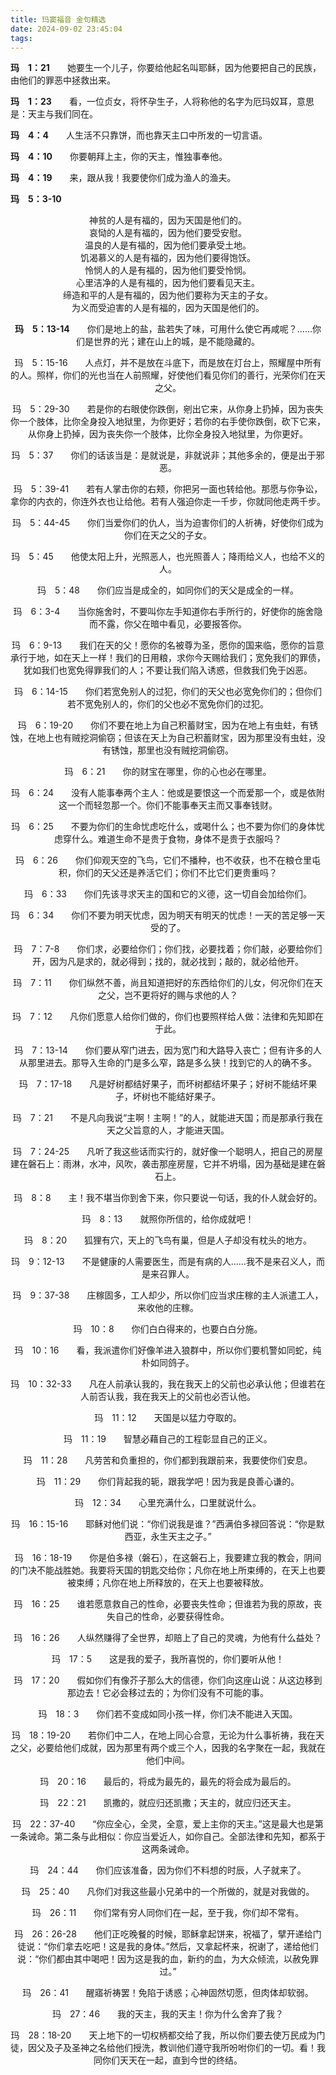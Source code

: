 ```yaml
---
title: 玛窦福音 金句精选
date: 2024-09-02 23:45:04
tags:
---
```


**玛&emsp;1：21**&emsp;&emsp;她要生一个儿子，你要给他起名叫耶稣，因为他要把自己的民族，由他们的罪恶中拯救出来。

**玛&emsp;1：23**&emsp;&emsp;看，一位贞女，将怀孕生子，人将称他的名字为厄玛奴耳，意思是：天主与我们同在。

**玛&emsp;4：4**&emsp;&emsp;人生活不只靠饼，而也靠天主口中所发的一切言语。

**玛&emsp;4：10**&emsp;&emsp;你要朝拜上主，你的天主，惟独事奉他。

**玛&emsp;4：19**&emsp;&emsp;来，跟从我！我要使你们成为渔人的渔夫。
<!-- more -->
**玛&emsp;5：3-10**&emsp;&emsp;<center>
神贫的人是有福的，因为天国是他们的。  
哀恸的人是有福的，因为他们要受安慰。  
温良的人是有福的，因为他们要承受土地。  
饥渴慕义的人是有福的，因为他们要得饱饫。  
怜悯人的人是有福的，因为他们要受怜悯。  
心里洁净的人是有福的，因为他们要看见天主。  
缔造和平的人是有福的，因为他们要称为天主的子女。  
为义而受迫害的人是有福的，因为天国是他们的。
<center>

**玛&emsp;5：13-14**&emsp;&emsp;你们是地上的盐，盐若失了味，可用什么使它再咸呢？……你们是世界的光；建在山上的城，是不能隐藏的。

玛&emsp;5：15-16&emsp;&emsp;人点灯，并不是放在斗底下，而是放在灯台上，照耀屋中所有的人。照样，你们的光也当在人前照耀，好使他们看见你们的善行，光荣你们在天之父。

玛&emsp;5：29-30&emsp;&emsp;若是你的右眼使你跌倒，剜出它来，从你身上扔掉，因为丧失你一个肢体，比你全身投入地狱里，为你更好；若你的右手使你跌倒，砍下它来，从你身上扔掉，因为丧失你一个肢体，比你全身投入地狱里，为你更好。

玛&emsp;5：37&emsp;&emsp;你们的话该当是：是就说是，非就说非；其他多余的，便是出于邪恶。

玛&emsp;5：39-41&emsp;&emsp;若有人掌击你的右颊，你把另一面也转给他。那愿与你争讼，拿你的内衣的，你连外衣也让给他。若有人强迫你走一千步，你就同他走两千步。

玛&emsp;5：44-45&emsp;&emsp;你们当爱你们的仇人，当为迫害你们的人祈祷，好使你们成为你们在天之父的子女。

玛&emsp;5：45&emsp;&emsp;他使太阳上升，光照恶人，也光照善人；降雨给义人，也给不义的人。

玛&emsp;5：48&emsp;&emsp;你们应当是成全的，如同你们的天父是成全的一样。
     
玛&emsp;6：3-4&emsp;&emsp;当你施舍时，不要叫你左手知道你右手所行的，好使你的施舍隐而不露，你父在暗中看见，必要报答你。

玛&emsp;6：9-13&emsp;&emsp;我们在天的父！愿你的名被尊为圣，愿你的国来临，愿你的旨意承行于地，如在天上一样！我们的日用粮，求你今天赐给我们；宽免我们的罪债，犹如我们也宽免得罪我们的人；不要让我们陷入诱惑，但救我们免于凶恶。

玛&emsp;6：14-15&emsp;&emsp;你们若宽免别人的过犯，你们的天父也必宽免你们的；但你们若不宽免别人的，你们的父也必不宽免你们的过犯。

玛&emsp;6：19-20&emsp;&emsp;你们不要在地上为自己积蓄财宝，因为在地上有虫蛀，有锈蚀，在地上也有贼挖洞偷窃；但该在天上为自己积蓄财宝，因为那里没有虫蛀，没有锈蚀，那里也没有贼挖洞偷窃。

玛&emsp;6：21&emsp;&emsp;你的财宝在哪里，你的心也必在哪里。

玛&emsp;6：24&emsp;&emsp;没有人能事奉两个主人：他或是要恨这一个而爱那一个，或是依附这一个而轻忽那一个。你们不能事奉天主而又事奉钱财。

玛&emsp;6：25&emsp;&emsp;不要为你们的生命忧虑吃什么，或喝什么；也不要为你们的身体忧虑穿什么。难道生命不是贵于食物，身体不是贵于衣服吗？

玛&emsp;6：26&emsp;&emsp;你们仰观天空的飞鸟，它们不播种，也不收获，也不在粮仓里屯积，你们的天父还是养活它们；你们不比它们更贵重吗？

玛&emsp;6：33&emsp;&emsp;你们先该寻求天主的国和它的义德，这一切自会加给你们。

玛&emsp;6：34&emsp;&emsp;你们不要为明天忧虑，因为明天有明天的忧虑！一天的苦足够一天受的了。

玛&emsp;7：7-8&emsp;&emsp;你们求，必要给你们；你们找，必要找着；你们敲，必要给你们开，因为凡是求的，就必得到；找的，就必找到；敲的，就必给他开。

玛&emsp;7：11&emsp;&emsp;你们纵然不善，尚且知道把好的东西给你们的儿女，何况你们在天之父，岂不更将好的赐与求他的人？

玛&emsp;7：12&emsp;&emsp;凡你们愿意人给你们做的，你们也要照样给人做：法律和先知即在于此。

玛&emsp;7：13-14&emsp;&emsp;你们要从窄门进去，因为宽门和大路导入丧亡；但有许多的人从那里进去。那导入生命的门是多么窄，路是多么狭！找到它的人的确不多。

玛&emsp;7：17-18&emsp;&emsp;凡是好树都结好果子，而坏树都结坏果子；好树不能结坏果子，坏树也不能结好果子。

玛&emsp;7：21&emsp;&emsp;不是凡向我说“主啊！主啊！”的人，就能进天国；而是那承行我在天之父旨意的人，才能进天国。

玛&emsp;7：24-25&emsp;&emsp;凡听了我这些话而实行的，就好像一个聪明人，把自己的房屋建在磐石上：雨淋，水冲，风吹，袭击那座房屋，它并不坍塌，因为基础是建在磐石上。

玛&emsp;8：8&emsp;&emsp;主！我不堪当你到舍下来，你只要说一句话，我的仆人就会好的。

玛&emsp;8：13&emsp;&emsp;就照你所信的，给你成就吧！

玛&emsp;8：20&emsp;&emsp;狐狸有穴，天上的飞鸟有巢，但是人子却没有枕头的地方。

玛&emsp;9：12-13&emsp;&emsp;不是健康的人需要医生，而是有病的人……我不是来召义人，而是来召罪人。

玛&emsp;9：37-38&emsp;&emsp;庄稼固多，工人却少，所以你们应当求庄稼的主人派遣工人，来收他的庄稼。

玛&emsp;10：8&emsp;&emsp;你们白白得来的，也要白白分施。

玛&emsp;10：16&emsp;&emsp;看，我派遣你们好像羊进入狼群中，所以你们要机警如同蛇，纯朴如同鸽子。

玛&emsp;10：32-33&emsp;&emsp;凡在人前承认我的，我在我天上的父前也必承认他；但谁若在人前否认我，我在我天上的父前也必否认他。

玛&emsp;11：12&emsp;&emsp;天国是以猛力夺取的。

玛&emsp;11：19&emsp;&emsp;智慧必藉自己的工程彰显自己的正义。

玛&emsp;11：28&emsp;&emsp;凡劳苦和负重担的，你们都到我跟前来，我要使你们安息。

玛&emsp;11：29&emsp;&emsp;你们背起我的轭，跟我学吧！因为我是良善心谦的。

玛&emsp;12：34&emsp;&emsp;心里充满什么，口里就说什么。

玛&emsp;16：15-16&emsp;&emsp;耶稣对他们说：“你们说我是谁？”西满伯多禄回答说：“你是默西亚，永生天主之子。”

玛&emsp;16：18-19&emsp;&emsp;你是伯多禄（磐石），在这磐石上，我要建立我的教会，阴间的门决不能战胜她。我要将天国的钥匙交给你；凡你在地上所束缚的，在天上也要被束缚；凡你在地上所释放的，在天上也要被释放。

玛&emsp;16：25&emsp;&emsp;谁若愿意救自己的性命，必要丧失性命；但谁若为我的原故，丧失自己的性命，必要获得性命。

玛&emsp;16：26&emsp;&emsp;人纵然赚得了全世界，却赔上了自己的灵魂，为他有什么益处？

玛&emsp;17：5&emsp;&emsp;这是我的爱子，我所喜悦的，你们要听从他！

玛&emsp;17：20&emsp;&emsp;假如你们有像芥子那么大的信德，你们向这座山说：从这边移到那边去！它必会移过去的；为你们没有不可能的事。

玛&emsp;18：3&emsp;&emsp;你们若不变成如同小孩一样，你们决不能进入天国。

玛&emsp;18：19-20&emsp;&emsp;若你们中二人，在地上同心合意，无论为什么事祈祷，我在天之父，必要给他们成就，因为那里有两个或三个人，因我的名字聚在一起，我就在他们中间。

玛&emsp;20：16&emsp;&emsp;最后的，将成为最先的，最先的将会成为最后的。

玛&emsp;22：21&emsp;&emsp;凯撒的，就应归还凯撒；天主的，就应归还天主。

玛&emsp;22：37-40&emsp;&emsp;“你应全心，全灵，全意，爱上主你的天主。”这是最大也是第一条诫命。第二条与此相似：你应当爱近人，如你自己。全部法律和先知，都系于这两条诫命。

玛&emsp;24：44&emsp;&emsp;你们应该准备，因为你们不料想的时辰，人子就来了。

玛&emsp;25：40&emsp;&emsp;凡你们对我这些最小兄弟中的一个所做的，就是对我做的。

玛&emsp;26：11&emsp;&emsp;你们常有穷人同你们在一起，至于我，你们却不常有。

玛&emsp;26：26-28&emsp;&emsp;他们正吃晚餐的时候，耶稣拿起饼来，祝福了，擘开递给门徒说：“你们拿去吃吧！这是我的身体。”然后，又拿起杯来，祝谢了，递给他们说：“你们都由其中喝吧！因为这是我的血，新约的血，为大众倾流，以赦免罪过。”

玛&emsp;26：41&emsp;&emsp;醒寤祈祷罢！免陷于诱惑；心神固然切愿，但肉体却软弱。

玛&emsp;27：46&emsp;&emsp;我的天主，我的天主！你为什么舍弃了我？

玛&emsp;28：18-20&emsp;&emsp;天上地下的一切权柄都交给了我，所以你们要去使万民成为门徒，因父及子及圣神之名给他们授洗，教训他们遵守我所吩咐你们的一切。看！我同你们天天在一起，直到今世的终结。